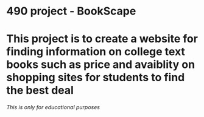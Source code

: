 # 490 project - BookScape
# This project is to create a website for finding information on college text books such as price and avaiblity on shopping sites for students to find the best deal 
*This is only for educational purposes*
